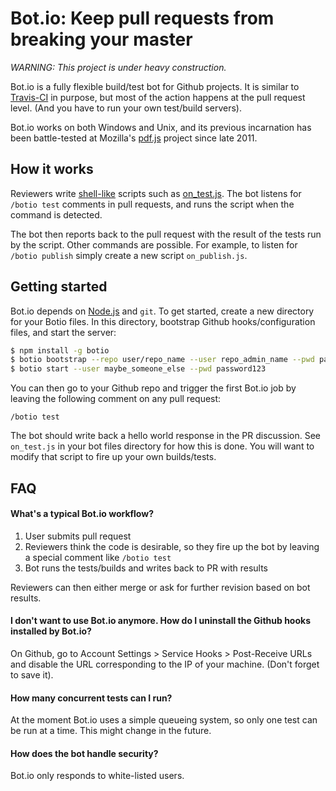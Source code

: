 # Bot.io: Keep pull requests from breaking your master


_WARNING: This project is under heavy construction._


Bot.io is a fully flexible build/test bot for Github projects. It is similar to [Travis-CI](https://github.com/travis-ci/travis-ci) in purpose, but most of the action happens at the pull request level. (And you have to run your own test/build servers).

Bot.io works on both Windows and Unix, and its previous incarnation has been battle-tested at Mozilla's [pdf.js](http://github.com/mozilla/pdf.js) project since late 2011.




## How it works

Reviewers write [shell-like](http://github.com/arturadib/shelljs) scripts such as [on_test.js](https://github.com/arturadib/botio/blob/master/bootstrap/on_test.js). The bot listens for `/botio test` comments in pull requests, and runs the script when the command is detected.

The bot then reports back to the pull request with the result of the tests run by the script. Other commands are possible. For example, to listen for `/botio publish` simply create a new script `on_publish.js`.




## Getting started

Bot.io depends on [Node.js](https://github.com/joyent/node) and `git`. To get started, create a new directory for your Botio files. In this directory, bootstrap Github hooks/configuration files, and start the server:

```bash
$ npm install -g botio
$ botio bootstrap --repo user/repo_name --user repo_admin_name --pwd password123 --port 8877
$ botio start --user maybe_someone_else --pwd password123
```

You can then go to your Github repo and trigger the first Bot.io job by leaving the following comment on any pull request:

```
/botio test
```

The bot should write back a hello world response in the PR discussion. See `on_test.js` in your bot files directory for how this is done. You will want to modify that script to fire up your own builds/tests.




## FAQ


#### What's a typical Bot.io workflow?

1. User submits pull request
2. Reviewers think the code is desirable, so they fire up the bot by leaving a special comment like `/botio test`
3. Bot runs the tests/builds and writes back to PR with results

Reviewers can then either merge or ask for further revision based on bot results.


#### I don't want to use Bot.io anymore. How do I uninstall the Github hooks installed by Bot.io?

On Github, go to Account Settings > Service Hooks > Post-Receive URLs and disable the URL corresponding to the IP of your machine. (Don't forget to save it).


#### How many concurrent tests can I run?

At the moment Bot.io uses a simple queueing system, so only one test can be run at a time. This might change in the future.


#### How does the bot handle security?

Bot.io only responds to white-listed users.
